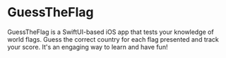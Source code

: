 # GuessTheFlag
GuessTheFlag is a SwiftUI-based iOS app that tests your knowledge of world flags. Guess the correct country for each flag presented and track your score. It's an engaging way to learn and have fun!
